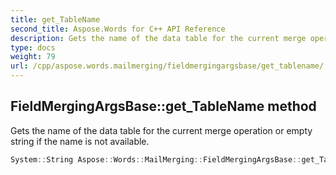 ```yaml
---
title: get_TableName
second_title: Aspose.Words for C++ API Reference
description: Gets the name of the data table for the current merge operation or empty string if the name is not available.
type: docs
weight: 79
url: /cpp/aspose.words.mailmerging/fieldmergingargsbase/get_tablename/
---
```

## FieldMergingArgsBase::get_TableName method


Gets the name of the data table for the current merge operation or empty string if the name is not available.

```cpp
System::String Aspose::Words::MailMerging::FieldMergingArgsBase::get_TableName() const
```

